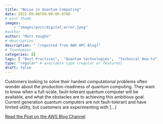 ```yaml
---
title: "Noise in Quantum Computing"
date: 2022-09-08T00:00:00-0700
# post thumb
images:
    - "images/post/digital_error.jpeg"
#author
author: "Matt Vaughn"
# description
description: " (reposted from AWS HPC Blog)"
# Taxonomies
categories: []
tags: [ "Best Practices",  "Quantum technologies",  "Technical How-to",  "Quantum Technologies",  "Braket",  "Quantum Solutions Lab",  "hpcblog", ]
type: "regular" # available type (regular or featured)
draft: false
---
```


Customers looking to solve their hardest computational problems often wonder about the production-readiness of quantum computing. They want to know when a full-scale, fault-tolerant quantum computer will be available, and what the obstacles are to achieving this ambitious goal. Current generation quantum computers are not fault-tolerant and have limited utility, but customers are experimenting with […]

<a href="https://aws.amazon.com/blogs/quantum-computing/noise-in-quantum-computing/" class="btn btn-primary btn-lg active" role="button" aria-pressed="true" style="margin-top: 8px;">Read the Post on the AWS Blog Channel</a>